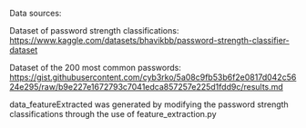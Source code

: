 Data sources:

Dataset of password strength classifications: https://www.kaggle.com/datasets/bhavikbb/password-strength-classifier-dataset

Dataset of the 200 most common passwords: https://gist.githubusercontent.com/cyb3rko/5a08c9fb53b6f2e0817d042c5624e295/raw/b9e227e1672793c7041edca857257e225d1fdd9c/results.md

data_featureExtracted was generated by modifying the password strength classifications through the use of feature_extraction.py
